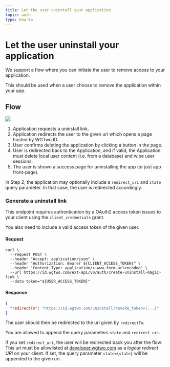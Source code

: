 ```yaml
---
title: Let the user uninstall your application
topic: auth
type: how-to
---
```


# Let the user uninstall your application

We support a flow where you can initiate the user to remove access to your application.

This should be used when a user choose to remove the application within your app.  

## Flow
![](~/assets/images/auth-revoke-session.svg)

1. Application requests a uninstall link.
2. Application redirects the user to the given uri which opens a page hosted by WGTwo ID.  
3. User confirms deleting the application by clicking a button in the page.
4. User is redirected back to the Application, and if valid, the Application must delete local user content (i.e. from a database) and wipe user sessions.
5. The user is shown a success page for uninstalling the app (or just app front-page).

In Step 2, the application may optionally include a `redirect_uri` and `state` query parameter.
In that case, the user is redirected accordingly. 

### Generate a uninstall link
This endpoint requires authentication by a OAuth2 access token issues to your client using the `client_credentials` grant. 

You also need to include a valid access token of the given user.

#### Request
```shell script
curl \
  --request POST \
  --header "Accept: application/json" \
  --header "Authorization: Bearer ${CLIENT_ACCESS_TOKEN}" \
  --header 'Content-Type: application/x-www-form-urlencoded' \
  --url https://id.wgtwo.com/ext-api/v0/auth/create-uninstall-magic-link \
  --data token="${USER_ACCESS_TOKEN}"
```

#### Response
```json
{
  "redirectTo": "https://id.wgtwo.com/uninstall?revoke_token=(...)"
}
```

The user should then be redirected to the uri given by `redirectTo`.

You are allowed to append the query parameters `state` and `redirect_uri`.

If you set `redirect_uri`, the user will be redirected back you after the flow. This uri must be allowlisted at [developer.wgtwo.com](https://developer.wgtwo.com/) as a _logout redirect URI_ on your client.
If set, the query parameter `state={state}` will be appended to the given uri.
